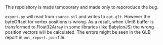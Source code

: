 This repoisitory is made temoporary and made only to reporoduce the bug.

`export.py` will read from `source.stl` and writes to `out.glt`.
However the byteOffset for vertex positions is wrong. As a result, when UInt8 buffer is transformed to Float32Array in some libraries (like BabylonJS) the wrong position vectors will be calculated.
The errors might be seen in the GLB report in `out_report.json` file.
